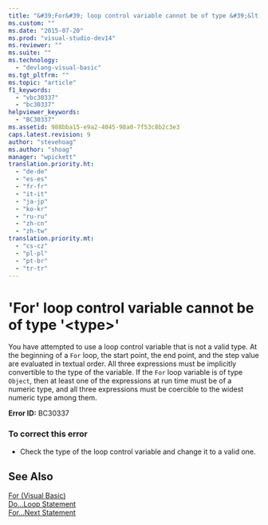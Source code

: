 ```yaml
---
title: "&#39;For&#39; loop control variable cannot be of type &#39;&lt;type&gt;&#39; | Microsoft Docs"
ms.custom: ""
ms.date: "2015-07-20"
ms.prod: "visual-studio-dev14"
ms.reviewer: ""
ms.suite: ""
ms.technology: 
  - "devlang-visual-basic"
ms.tgt_pltfrm: ""
ms.topic: "article"
f1_keywords: 
  - "vbc30337"
  - "bc30337"
helpviewer_keywords: 
  - "BC30337"
ms.assetid: 988bba15-e9a2-4045-98a0-7f53c8b2c3e3
caps.latest.revision: 9
author: "stevehoag"
ms.author: "shoag"
manager: "wpickett"
translation.priority.ht: 
  - "de-de"
  - "es-es"
  - "fr-fr"
  - "it-it"
  - "ja-jp"
  - "ko-kr"
  - "ru-ru"
  - "zh-cn"
  - "zh-tw"
translation.priority.mt: 
  - "cs-cz"
  - "pl-pl"
  - "pt-br"
  - "tr-tr"
---
```

# &#39;For&#39; loop control variable cannot be of type &#39;&lt;type&gt;&#39;
You have attempted to use a loop control variable that is not a valid type. At the beginning of a `For` loop, the start point, the end point, and the step value are evaluated in textual order. All three expressions must be implicitly convertible to the type of the variable. If the `For` loop variable is of type `Object`, then at least one of the expressions at run time must be of a numeric type, and all three expressions must be coercible to the widest numeric type among them.  
  
 **Error ID:** BC30337  
  
### To correct this error  
  
-   Check the type of the loop control variable and change it to a valid one.  
  
## See Also  
 [For (Visual Basic)](http://msdn.microsoft.com/en-us/c470a263-9b49-4308-8fd6-8592b84a7980)   
 [Do...Loop Statement](../../visual-basic/language-reference/statements/do-loop-statement.md)   
 [For...Next Statement](../../visual-basic/language-reference/statements/for-next-statement.md)